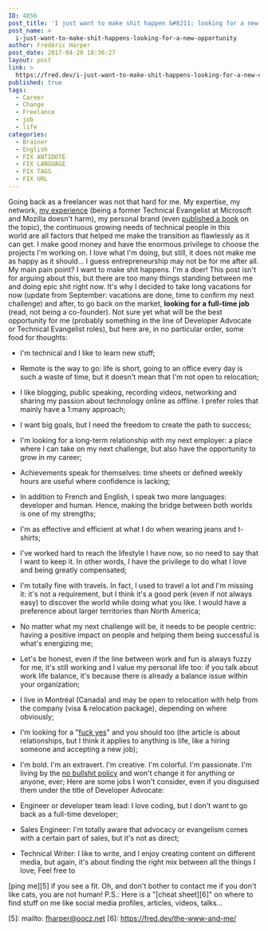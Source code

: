```yaml
---
ID: 4856
post_title: 'I just want to make shit happen &#8211; looking for a new opportunity'
post_name: >
  i-just-want-to-make-shit-happens-looking-for-a-new-opportunity
author: Frédéric Harper
post_date: 2017-04-20 18:36:27
layout: post
link: >
  https://fred.dev/i-just-want-to-make-shit-happens-looking-for-a-new-opportunity/
published: true
tags:
  - Career
  - Change
  - Freelance
  - job
  - life
categories:
  - Brainer
  - English
  - FIX ANTIDOTE
  - FIX LANGUAGE
  - FIX TAGS
  - FIX URL
---
```

Going back as a freelancer was not that hard for me. My expertise, my network, [my experience][1] (being a former Technical Evangelist at Microsoft and Mozilla doesn't harm), my personal brand (even [published a book][2] on the topic), the continuous growing needs of technical people in this world are all factors that helped me make the transition as flawlessly as it can get. I make good money and have the enormous privilege to choose the projects I'm working on. I love what I'm doing, but still, it does not make me as happy as it should... I guess entrepreneurship may not be for me after all. My main pain point? I want to make shit happens. I'm a doer! This post isn't for arguing about this, but there are too many things standing between me and doing epic shit right now. It's why I decided to take long vacations for now (update from September: vacations are done, time to confirm my next challenge) and after, to go back on the market, **looking for a full-time job** (read, not being a co-founder). Not sure yet what will be the best opportunity for me (probably something in the line of Developer Advocate or Technical Evangelist roles), but here are, in no particular order, some food for thoughts: 
*   I'm technical and I like to learn new stuff;
*   Remote is the way to go: life is short, going to an office every day is such a waste of time, but it doesn't mean that I'm not open to relocation;
*   I like blogging, public speaking, recording videos, networking and sharing my passion about technology online as offline. I prefer roles that mainly have a 1:many approach;
*   I want big goals, but I need the freedom to create the path to success;
*   I'm looking for a long-term relationship with my next employer: a place where I can take on my next challenge, but also have the opportunity to grow in my career;
*   Achievements speak for themselves: time sheets or defined weekly hours are useful where confidence is lacking;
*   In addition to French and English, I speak two more languages: developer and human. Hence, making the bridge between both worlds is one of my strengths;
*   I'm as effective and efficient at what I do when wearing jeans and t-shirts;
*   I've worked hard to reach the lifestyle I have now, so no need to say that I want to keep it. In other words, I have the privilege to do what I love and being greatly compensated;
*   I'm totally fine with travels. In fact, I used to travel a lot and I'm missing it: it's not a requirement, but I think it's a good perk (even if not always easy) to discover the world while doing what you like. I would have a preference about larger territories than North America;
*   No matter what my next challenge will be, it needs to be people centric: having a positive impact on people and helping them being successful is what's energizing me;
*   Let's be honest, even if the line between work and fun is always fuzzy for me, it's still working and I value my personal life too: if you talk about work life balance, it's because there is already a balance issue within your organization;
*   I live in Montréal (Canada) and may be open to relocation with help from the company (visa & relocation package), depending on where obviously;
*   I'm looking for a "[fuck yes][3]" and you should too (the article is about relationships, but I think it applies to anything is life, like a hiring someone and accepting a new job);
*   I'm bold. I'm an extravert. I'm creative. I'm colorful. I'm passionate. I'm living by the [no bullshit policy][4] and won't change it for anything or anyone, ever; Here are some jobs I won't consider, even if you disguised them under the title of Developer Advocate: 

*   Engineer or developer team lead: I love coding, but I don't want to go back as a full-time developer;
*   Sales Engineer: I'm totally aware that advocacy or evangelism comes with a certain part of sales, but it's not as direct;
*   Technical Writer: I like to write, and I enjoy creating content on different media, but again, it's about finding the right mix between all the things I love; Feel free to 

[ping me][5] if you see a fit. Oh, and don't bother to contact me if you don't like cats, you are not human! P.S.: Here is a "[cheat sheet][6]" on where to find stuff on me like social media profiles, articles, videos, talks...

 [1]: https://www.linkedin.com/in/fredericharper
 [2]: http://www.apress.com/us/book/9781484200025
 [3]: https://markmanson.net/fuck-yes
 [4]: http://fred.dev/no-bullshit-policy/
 [5]: mailto: fharper@oocz.net
 [6]: https://fred.dev/the-www-and-me/